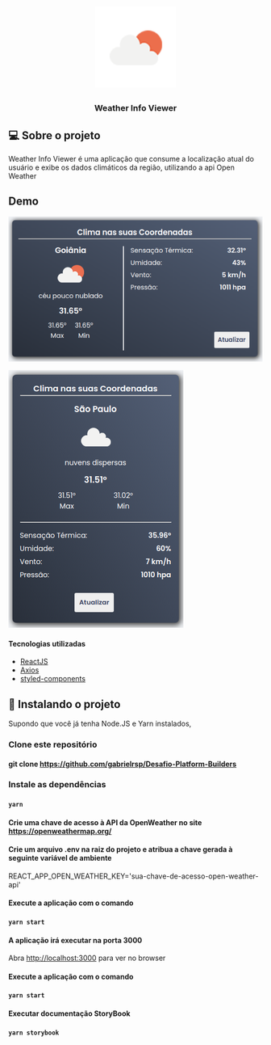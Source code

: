 
<h1 align="center">
  <img alt="" src="src/assets/icons/i02d.png" width="160px" />
</h1>


<h3 align="center">Weather Info Viewer</h3>

## 💻 Sobre o projeto

 Weather Info Viewer é uma aplicação que consume a localização atual do usuário e exibe os dados climáticos da região, utilizando a api Open Weather

## Demo

![](Padrao.png)

![](Responsivo.png)


 #### Tecnologias utilizadas

  -  [ReactJS](https://reactjs.org/)
  -  [Axios](https://github.com/axios/axios)
  -  [styled-components](https://www.styled-components.com/)


## 🔧 Instalando o projeto

Supondo que você já tenha Node.JS e Yarn instalados,

### Clone este repositório

#### git clone https://github.com/gabrielrsp/Desafio-Platform-Builders

### Instale as dependências

#### `yarn`

#### Crie uma chave de acesso à API da OpenWeather no site https://openweathermap.org/

#### Crie um arquivo .env na raiz do projeto e atribua a chave gerada à seguinte variável de ambiente

REACT_APP_OPEN_WEATHER_KEY='sua-chave-de-acesso-open-weather-api'

#### Execute a aplicação com o comando

#### `yarn start`

#### A aplicação irá executar na porta 3000

Abra [http://localhost:3000](http://localhost:3000) para ver no browser

#### Execute a aplicação com o comando

#### `yarn start`

#### Executar documentação StoryBook

#### `yarn storybook`


